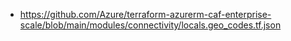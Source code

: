 - https://github.com/Azure/terraform-azurerm-caf-enterprise-scale/blob/main/modules/connectivity/locals.geo_codes.tf.json
